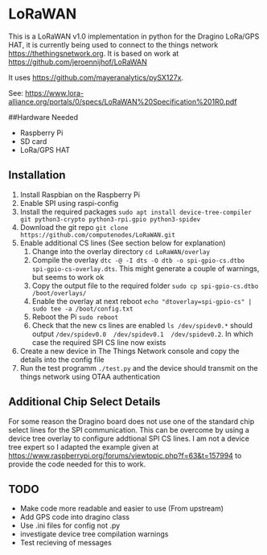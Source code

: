 # LoRaWAN
This is a LoRaWAN v1.0 implementation in python for the Dragino LoRa/GPS HAT, it is currently being used to connect to the things network https://thethingsnetwork.org.  It is based on work at https://github.com/jeroennijhof/LoRaWAN

It uses https://github.com/mayeranalytics/pySX127x.

See: https://www.lora-alliance.org/portals/0/specs/LoRaWAN%20Specification%201R0.pdf

##Hardware Needed
* Raspberry Pi
* SD card
* LoRa/GPS HAT

## Installation
1. Install Raspbian on the Raspberry Pi
2. Enable SPI using raspi-config
3. Install the required packages `sudo apt install device-tree-compiler git python3-crypto python3-rpi.gpio python3-spidev`
4. Download the git repo `git clone https://github.com/computenodes/LoRaWAN.git`
5. Enable additional CS lines (See section below for explanation)
    1. Change into the overlay directory `cd LoRaWAN/overlay`
    2. Compile the overlay `dtc -@ -I dts -O dtb -o spi-gpio-cs.dtbo spi-gpio-cs-overlay.dts`.  This might generate a couple of warnings, but seems to work ok
    3. Copy the output file to the required folder `sudo cp spi-gpio-cs.dtbo /boot/overlays/`
    4. Enable the overlay at next reboot `echo "dtoverlay=spi-gpio-cs" | sudo tee -a /boot/config.txt`
    5. Reboot the Pi `sudo reboot`
    6. Check that the new cs lines are enabled `ls /dev/spidev0.*` should output `/dev/spidev0.0  /dev/spidev0.1  /dev/spidev0.2`.  In which case the required SPI CS line now exists
6. Create a new device in The Things Network console and copy the details into the config file
7. Run the test programm `./test.py` and the device should transmit on the things network using OTAA authentication

## Additional Chip Select Details
For some reason the Dragino board does not use one of the standard chip select lines for the SPI communication.  This can be overcome by using a device tree overlay to configure addtional SPI CS lines.  I am not a device tree expert so I adapted the example given at https://www.raspberrypi.org/forums/viewtopic.php?f=63&t=157994 to provide the code needed for this to work.  


## TODO
* Make code more readable and easier to use (From upstream)
* Add GPS code into dragino class
* Use .ini files for config not .py
* investigate device tree compilation warnings
* Test recieving of messages
